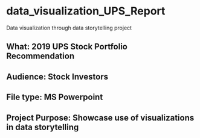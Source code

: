 # data_visualization_UPS_Report
Data visualization through data storytelling project 

## What: 2019 UPS Stock Portfolio Recommendation
## Audience: Stock Investors
## File type: MS Powerpoint
## Project Purpose: Showcase use of visualizations in data storytelling 
